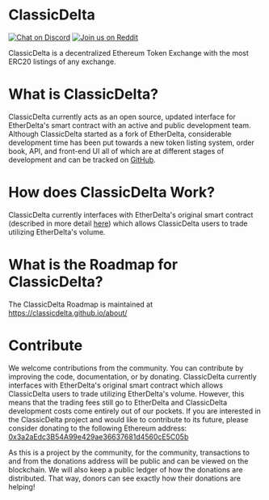 # ClassicDelta
[![Chat on Discord](https://img.shields.io/badge/chat-on%20discord-7289da.svg)](https://discord.gg/MPvAfMa)
[![Join us on Reddit](https://img.shields.io/badge/reddit-ForkDelta-red.svg)](https://www.reddit.com/r/ForkDelta/)

ClassicDelta is a decentralized Ethereum Token Exchange with the most ERC20 listings of any exchange.


# What is ClassicDelta?
ClassicDelta currently acts as an open source, updated interface for EtherDelta's smart contract with an active and public development team. Although ClassicDelta started as a fork of EtherDelta, considerable development time has been put towards a new token listing system, order book, API, and front-end UI all of which are at different stages of development and can be tracked on [GitHub](https://github.com/forkdelta/). 


# How does ClassicDelta Work?
ClassicDelta currently interfaces with EtherDelta's original smart contract (described in more detail [here](https://www.reddit.com/r/EtherDelta/comments/6kdiyl/smart_contract_overview/)) which allows ClassicDelta users to trade utilizing EtherDelta's volume.


# What is the Roadmap for ClassicDelta?
The ClassicDelta Roadmap is maintained at https://classicdelta.github.io/about/


# Contribute
We welcome contributions from the community. You can contribute by improving the code, documentation, or by donating. 
ClassicDelta currently interfaces with EtherDelta's original smart contract which allows ClassicDelta users to trade utilizing EtherDelta's volume. However, this means that the trading fees still go to EtherDelta and ClassicDelta development costs come entirely out of our pockets. If you are interested in the ClassicDelta project and would like to contribute to its future, please consider donating to the following Ethereum address: <a href="https://etherscan.io/address/0x3a2aEdc3B54A99e429ae36637681d4560cE5C05b">0x3a2aEdc3B54A99e429ae36637681d4560cE5C05b</a>

As this is a project by the community, for the community, transactions to and from the donations address will be public and can be viewed on the blockchain. We will also keep a public ledger of how the donations are distributed. That way, donors can see exactly how their donations are helping!

